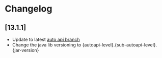 # Changelog

## [13.1.1]

- Update to latest [auto api branch](https://github.com/highmobility/auto-api/commit/3953d8963ba5f3a615f528247a8f14f57c75d41d)
- Change the java lib versioning to {autoapi-level}.{sub-autoapi-level}.{jar-version}
